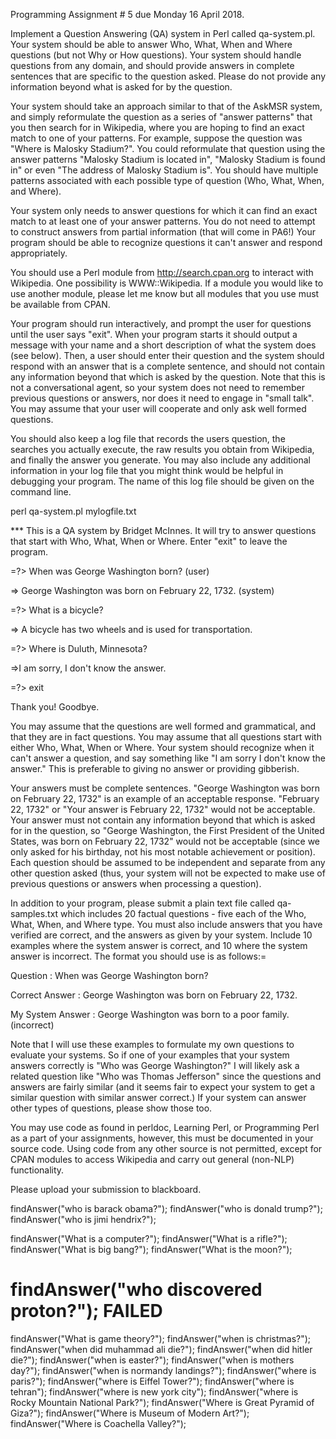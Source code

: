 Programming Assignment # 5 due Monday 16 April 2018.

Implement a Question Answering (QA) system in Perl called qa-system.pl. Your system should be able to answer Who, What, When and Where questions (but not Why or How questions). Your system should handle questions from any domain, and should provide answers in complete sentences that are specific to the question asked. Please do not provide any information beyond what is asked for by the question.

Your system should take an approach similar to that of the AskMSR system, and simply reformulate the question as a series of "answer patterns" that you then search for in Wikipedia, where you are hoping to find an exact match to one of your patterns. For example, suppose the question was "Where is Malosky Stadium?". You could reformulate that question using the answer patterns "Malosky Stadium is located in", "Malosky Stadium is found in" or even "The address of Malosky Stadium is". You should have multiple patterns associated with each possible type of question (Who, What, When, and Where).

Your system only needs to answer questions for which it can find an exact match to at least one of your answer patterns. You do not need to attempt to construct answers from partial information (that will come in PA6!) Your program should be able to recognize questions it can't answer and respond appropriately.

You should use a Perl module from http://search.cpan.org to interact with Wikipedia. One possibility is WWW::Wikipedia. If a module you would like to use another module, please let me know but all modules that you use must be available from CPAN.

Your program should run interactively, and prompt the user for questions until the user says "exit". When your program starts it should output a message with your name and a short description of what the system does (see below). Then, a user should enter their question and the system should respond with an answer that is a complete sentence, and should not contain any information beyond that which is asked by the question. Note that this is not a conversational agent, so your system does not need to remember previous questions or answers, nor does it need to engage in "small talk". You may assume that your user will cooperate and only ask well formed questions.

You should also keep a log file that records the users question, the searches you actually execute, the raw results you obtain from Wikipedia, and finally the answer you generate. You may also include any additional information in your log file that you might think would be helpful in debugging your program. The name of this log file should be given on the command line. 

perl qa-system.pl mylogfile.txt

*** This is a QA system by Bridget McInnes. It will try to answer questions that start with Who, What, When or Where. Enter "exit" to leave the program.

=?> When was George Washington born? (user)

=> George Washington was born on February 22, 1732. (system)

=?> What is a bicycle?

=> A bicycle has two wheels and is used for transportation.

=?> Where is Duluth, Minnesota?

=>I am sorry, I don't know the answer.

=?> exit

Thank you! Goodbye.

You may assume that the questions are well formed and grammatical, and that they are in fact questions. You may assume that all questions start with either Who, What, When or Where. Your system should recognize when it can't answer a question, and say something like "I am sorry I don't know the answer."  This is preferable to giving no answer or providing gibberish.

Your answers must be complete sentences. "George Washington was born on February 22, 1732" is an example of an acceptable response. "February 22, 1732" or "Your answer is February 22, 1732" would not be acceptable. Your answer must not contain any information beyond that which is asked for in the question, so "George Washington, the First President of the United States, was born on February 22, 1732" would not be acceptable (since we only asked for his birthday, not his most notable achievement or position). Each question should be assumed to be independent and separate from any other question asked (thus, your system will not be expected to make use of previous questions or answers when processing a question).

In addition to your program, please submit a plain text file called qa-samples.txt which includes 20 factual questions - five each of the Who, What, When, and Where type. You must also include answers that you have verified are correct, and the answers as given by your system. Include 10 examples where the system answer is correct, and 10 where the system answer is incorrect. The format you should use is as follows:=

Question : When was George Washington born?

Correct Answer : George Washington was born on February 22, 1732.

My System Answer : George Washington was born to a poor family. (incorrect)

Note that I will use these examples to formulate my own questions to evaluate your systems. So if one of your examples that your system answers correctly is "Who was George Washington?" I will likely ask a related question like "Who was Thomas Jefferson" since the questions and answers are fairly similar (and it seems fair to expect your system to get a similar question with similar answer correct.) If your system can answer other types of questions, please show those too.

You may use code as found in perldoc, Learning Perl, or Programming Perl as a part of your assignments, however, this must be documented in your source code. Using code from any other source is not permitted, except for CPAN modules to access Wikipedia and carry out general (non-NLP) functionality.

Please upload your submission to blackboard.



findAnswer("who is barack obama?");
findAnswer("who is donald trump?");
findAnswer("who is jimi hendrix?");

findAnswer("What is a computer?");
findAnswer("What is a rifle?");
findAnswer("What is big bang?");
findAnswer("What is the moon?");
# findAnswer("who discovered proton?"); FAILED

findAnswer("What is game theory?");
findAnswer("when is christmas?");
findAnswer("when did muhammad ali die?");
findAnswer("when did hitler die?");
findAnswer("when is easter?");
findAnswer("when is mothers day?");
findAnswer("when is normandy landings?");
findAnswer("where is paris?");
findAnswer("where is Eiffel Tower?");
findAnswer("where is tehran");
findAnswer("where is new york city");
findAnswer("where is Rocky Mountain National Park?");
findAnswer("Where is Great Pyramid of Giza?");
findAnswer("Where is Museum of Modern Art?");
findAnswer("Where is Coachella Valley?");